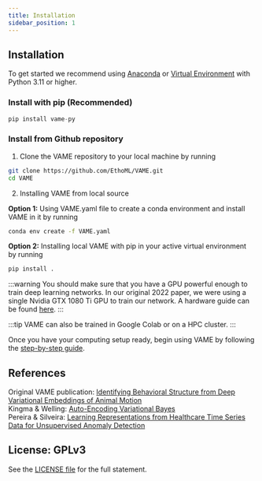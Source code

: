 ```yaml
---
title: Installation
sidebar_position: 1
---
```



## Installation

To get started we recommend using [Anaconda](https://www.anaconda.com/distribution/) or [Virtual Environment](https://docs.python.org/3/library/venv.html) with Python 3.11 or higher.


### Install with pip (Recommended)
```python
pip install vame-py
```


### Install from Github repository

1. Clone the VAME repository to your local machine by running
```bash
git clone https://github.com/EthoML/VAME.git
cd VAME
```


2. Installing VAME from local source

**Option 1:** Using VAME.yaml file to create a conda environment and install VAME in it by running
```bash
conda env create -f VAME.yaml
```

**Option 2:**  Installing local VAME with pip in your active virtual environment by running
```bash
pip install .
```

:::warning
You should make sure that you have a GPU powerful enough to train deep learning networks. In our original 2022 paper, we were using a single Nvidia GTX 1080 Ti GPU to train our network. A hardware guide can be found [here](https://timdettmers.com/2018/12/16/deep-learning-hardware-guide/).
:::

:::tip
VAME can also be trained in Google Colab or on a HPC cluster.
:::

Once you have your computing setup ready, begin using VAME by following the [step-by-step guide](/docs/getting_started/step_by_step).

## References
Original VAME publication: [Identifying Behavioral Structure from Deep Variational Embeddings of Animal Motion](https://www.biorxiv.org/content/10.1101/2020.05.14.095430v2) <br/>
Kingma & Welling: [Auto-Encoding Variational Bayes](https://arxiv.org/abs/1312.6114) <br/>
Pereira & Silveira: [Learning Representations from Healthcare Time Series Data for Unsupervised Anomaly Detection](https://www.joao-pereira.pt/publications/accepted_version_BigComp19.pdf)

## License: GPLv3
See the [LICENSE file](https://github.com/LINCellularNeuroscience/VAME/blob/master/LICENSE) for the full statement.
